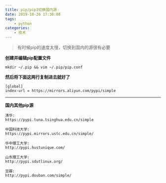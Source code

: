 ```yaml
---
title: pip/pip3切换国内源
date: 2019-10-26 17:30:08
tags: 
    - python
categories:
    - 技术
---
```


>有时候pip的速度太慢，切换到国内的源很有必要

**创建并编辑pip配置文件**
```
mkdir ~/.pip && vim ~/.pip/pip.conf
```
**然后将下面这两行复制进去就好了**
```
[global]
index-url = https://mirrors.aliyun.com/pypi/simple
```
---
**国内其他pip源**
```
清华:
https://pypi.tuna.tsinghua.edu.cn/simple 

中国科技大学:
https://pypi.mirrors.ustc.edu.cn/simple/ 

华中理工大学:
http://pypi.hustunique.com/ 

山东理工大学:
http://pypi.sdutlinux.org/ 

豆瓣:
http://pypi.douban.com/simple/
```